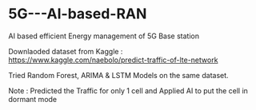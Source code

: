 # 5G---AI-based-RAN
AI based efficient Energy management of 5G Base station

Downlaoded dataset from Kaggle : https://www.kaggle.com/naebolo/predict-traffic-of-lte-network

Tried Random Forest, ARIMA & LSTM Models on the same dataset.

Note : Predicted the Traffic for only 1 cell and Applied AI to put the cell in dormant mode 
